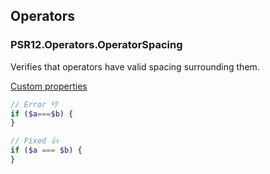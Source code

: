 ## Operators

### PSR12.Operators.OperatorSpacing

Verifies that operators have valid spacing surrounding them.

[Custom properties](https://github.com/squizlabs/PHP_CodeSniffer/wiki/Customisable-Sniff-Properties#psr12operatorsoperatorspacing)

```php
// Error 👎
if ($a===$b) {
}

// Fixed 👍
if ($a === $b) {
}
```
